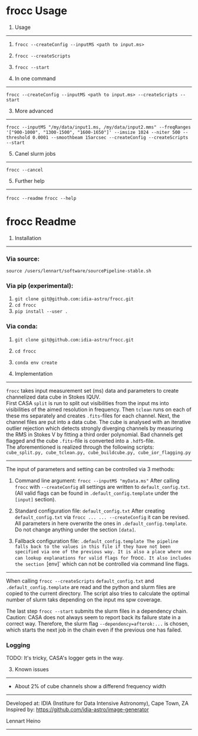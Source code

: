 frocc Usage
==================

1. Usage
--------
1. `frocc --createConfig --inputMS <path to input.ms>`
2. `frocc --createScripts`
3. `frocc --start`

2. In one command
-----------------
`frocc --createConfig --inputMS <path to input.ms> --createScripts --start`

3. More advanced
----------------
`frocc --inputMS "/my/data/input1.ms, /my/data/input2.mms" --freqRanges '["900-1000", "1300-1500", "1600-1650"]' --imsize 1024 --niter 500 --threshold 0.0001 --smoothbeam 15arcsec --createConfig --createScripts --start`

5. Canel slurm jobs
-------------------
`frocc --cancel`

5. Further help
---------------
`frocc --readme`
`frocc --help`

frocc Readme
==================

1. Installation
---------------

### Via source:
`source /users/lennart/software/sourcePipeline-stable.sh`

### Via pip (experimental):
1. `git clone git@github.com:idia-astro/frocc.git`
2. `cd frocc`
3. `pip install --user .`

### Via conda:
1. `git clone git@github.com:idia-astro/frocc.git`
2. `cd frocc`
3. `conda env create`

2. Implementation
-----------------

`frocc` takes input measurement set (ms) data and parameters to create
channelized data cube in Stokes IQUV.  
First CASA `split` is run to split out visibilities from the input ms into
visibilities of the aimed resolution in frequency. Then `tclean` runs on each
of these ms separately and creates `.fits`-files for each channel. Next, the
channel files are put into a data cube. The cube is analysed with an iterative
outlier rejection which detects strongly diverging channels by measuring the
RMS in Stokes V by fitting a third order polynomial. Bad channels get flagged
and the cube `.fits`-file is converted into a `.hdf5`-file.  
The aforementioned is realized through the following scripts:
`cube_split.py, cube_tclean.py, cube_buildcube.py, cube_ior_flagging.py`

------------------------------------------------------------------------------

The input of parameters and setting can be controlled via 3 methods:

1. Command line argument: `frocc --inputMS "myData.ms"`
After calling `frocc` with `--createConfig` all settings are written to
`default_config.txt`. (All valid flags can be found in
`.default_config.template` under the `[input]` section).

2. Standard configuration file: `default_config.txt`
After creating `default_config.txt` via `frocc ... ... --createConfig`
it can be revised. All parameters in here overwrite the ones in
`.default_config.template`. Do not change anything under the section `[data]`.

3. Fallback configuration file: `.default_config.template
The pipeline falls back to the values in this file if they have not been
specified via one of the previous way. It is also a place where one can lookup
explanations for valid flags for `frocc`. It also includes the section
`[env]` which can not be controlled via command line flags.

------------------------------------------------------------------------------

When calling `frocc --createScripts` `default_config.txt` and
`.default_config.template` are read and the python and slurm files are copied
to the current directory. The script also tries to calculate the optimal
number of slurm taks depending on the input ms spw coverage.

The last step `frocc --start` submits the slurm files in a dependency
chain. Caution: CASA does not always seem to report back its failure state in
a correct way. Therefore, the slurm flag `--dependency=afterok:...` is
chosen, which starts the next job in the chain even if the previous one has
failed.

### Logging
TODO: It's tricky, CASA's logger gets in the way.


3. Known issues
---------------
- About 2% of cube channels show a differend frequency width


-------------------------------------------------------------------------------
 
  Developed at: IDIA (Institure for Data Intensive Astronomy), Cape Town, ZA
  Inspired by: https://github.com/idia-astro/image-generator
  
  Lennart Heino
 
-------------------------------------------------------------------------------
